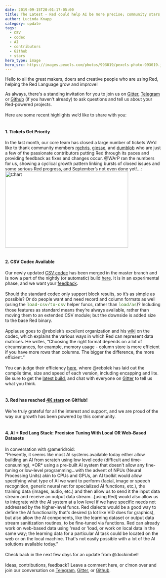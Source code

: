 ```yaml
---
date: 2019-09-15T20:01:17-05:00
title: The Latest - Red could help AI be more precise; community stars; one CSV codec to rule them all?
author: Lucinda Knapp
category: update
tags:
  - CSV
  - codec
  - AI
  - contributors
  - Github
  - stars
hero_type: image
hero_src: https://images.pexels.com/photos/993019/pexels-photo-993019.jpeg?auto=compress&cs=tinysrgb&h=650&w=940
---
```


Hello to all the great makers, doers and creative people who are using Red, helping the Red Language grow and improve!

As always, there's a standing invitation for you to join us on <a href="https://gitter.im/red/help" target="_blank">Gitter</a>, <a href="https://t.me/redofficial" target="_blank">Telegram</a> or <a href="https://github.com/red" target="_blank">Github</a> (if you haven't already) to ask questions and tell us about your Red-powered projects.<br />
<br />
Here are some recent highlights we’d like to share with you:<br />
<br />
<h4>
1. Tickets Get Priority</h4>
In the last month, our core team has closed a large number of tickets.We’d like to thank community members <a href="https://github.com/red/red/issues/4006" target="_blank">rgchris</a>, <a href="https://github.com/red/red/issues/3950" target="_blank">giesse</a>, and <a href="https://github.com/red/red/issues/3915" target="_blank">dumblob</a> who are just a few of the passionate contributors putting Red through its paces and providing feedback as fixes and changes occur. @WArP ran the numbers for us, showing a cyclical growth pattern linking bursts of closed issues and some serious Red progress, and September’s not even done yet!...:<br />
<img height="246" src="https://lh4.googleusercontent.com/YDTKrNALQF7Q_z27RQE1Z9CYPT4rihiZaRcoFG55Jw4MlOVps7NlIH14sVHbns5Qhrq_Khx1UyJq7NshSk9-sZYods6RgfVWUZAEacC7b1oSYU6lqnAz9wFDO-SjDXfU1XECdl4T" style="background-color: white; color: #222222; font-family: arial; font-size: 11pt; margin-left: 0px; margin-top: 0px; white-space: pre-wrap;" title="Chart" width="398" /><br />
<br />
<h4>
2. CSV Codec Available</h4>
Our newly updated&nbsp;<a href="https://github.com/red/red/wiki/CSV-codec" target="_blank">CSV codec</a>&nbsp;has been merged in the master branch and is now a part of the nightly (or automatic) build&nbsp;<a href="https://www.red-lang.org/p/download.html" target="_blank">here</a>. It is in an experimental phase, and we want your&nbsp;<a href="https://gitter.im/red/red" target="_blank">feedback</a>.<br />
<br />
Should the standard codec only support block results, so it’s as simple as possible? Or do people want and need record and column formats as well (using the <span style="color: #38761d; font-family: &quot;courier new&quot; , &quot;courier&quot; , monospace;">load-csv/to-csv</span>&nbsp;helper funcs, rather than <span style="color: #38761d; font-family: &quot;courier new&quot; , &quot;courier&quot; , monospace;">load/as</span>)? Including those features as standard means they’re always available, rather than moving them to an extended CSV module; but the downside is added size to the base Red binary.<br />
<br />
Applause goes to @rebolek’s excellent organization and his <a href="https://github.com/red/red/wiki/CSV-codec" target="_blank">wiki</a> on the codec, which explains the various ways in which Red can represent data matrices. He writes, “Choosing the right format depends on a lot of circumstances, for example, memory usage - column store is more efficient if you have more rows than columns. The bigger the difference, the more efficient.”<br />
<br />
You can judge their efficiency <a href="https://gist.github.com/rebolek/e9c718175a0c60c1ec1a6e1a97d8cd2c" target="_blank">here</a>, where @rebolek has laid out the compile time, size and speed of each version, including encapping and lite. Be sure to get the <a href="https://www.red-lang.org/p/download.html" target="_blank">latest build</a>, and chat with everyone on <a href="https://gitter.im/red/red" target="_blank">Gitter</a> to tell us what you think.
<br />
<br />
<h4>
3. Red has reached <a href="https://github.com/red/red/stargazers" target="_blank">4K stars</a> on GitHub!</h4>
We’re truly grateful for all the interest and support, and we are proud of the way our growth has been powered by this community.<br />
<br />
<h4>
4. AI + Red Lang Stack: Precision Tuning With Local OR Web-Based Datasets</h4>
In conversation with @ameridroid:<br />
“Presently, it seems like most AI systems available today either allow building an AI from scratch using low level code (difficult and time-consuming), *OR* using a pre-built AI system that doesn't allow any fine-tuning or low-level programming...with the advent of NPUs (Neural Processing Units) akin to CPUs and GPUs, an AI toolkit would allow specifying what type of AI we want to perform (facial, image or speech recognition, generic neural net for specialized AI functions, etc.), the training data (images, audio, etc.) and then allow us to send it the input data stream and receive an output data stream…[using Red] would also allow us to integrate with the AI system at a low level if we have specific needs not addressed by the higher-level funcs. Red dialects would be a good way to define the AI functionality that's desired (a lot like VID does for graphics), but also allow the AI components, like the learning dataset or output data stream sanitization routines, to be fine-tuned via functions. Red can already work on web-based data using 'read or 'load, or work on local data in the same way; the learning data for a particular AI task could be located on the web or on the local machine. That's not easily possible with a lot of the AI solutions available today.”<br />
<br />
Check back in the next few days for an update from @dockimbel!<br />
<br />
Ideas, contributions, feedback? Leave a comment here, or c’mon over and join our conversation on&nbsp;<a href="https://t.me/redofficial" target="_blank">Telegram</a>,&nbsp;<a href="https://gitter.im/red/help" target="_blank">Gitter</a>,&nbsp;or&nbsp;<a href="https://github.com/red" target="_blank">Github</a>.
